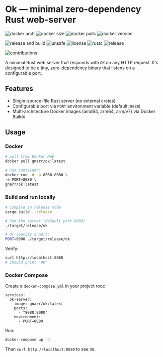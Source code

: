 # Ok — minimal zero-dependency Rust web-server

![docker arch](https://img.shields.io/badge/platform-amd64%20%7C%20arm64%20%7C%20armv7-brightgreen)
![docker size](https://img.shields.io/docker/image-size/gnarr/ok/latest)
![docker pulls](https://img.shields.io/docker/pulls/gnarr/ok)
![docker version](https://img.shields.io/docker/v/gnarr/ok?sort=semver)

![release and build](https://img.shields.io/github/actions/workflow/status/gnarr/ok/release.yml?branch=main&label=release%20and%20build)
![unsafe](https://img.shields.io/badge/unsafe-0%25-success)
![license](https://img.shields.io/badge/license-MIT-blue)
![rustc](https://img.shields.io/badge/rustc-1.74%2B-orange)
![release](https://img.shields.io/github/v/release/gnarr/ok?include_prereleases)

![contributions](https://img.shields.io/badge/contributions-welcome-brightgreen)

A minimal Rust web server that responds with `OK` on any HTTP request. It's designed to be a tiny, zero-dependency binary that listens on a configurable port.

## Features

- Single-source-file Rust server (no external crates)
- Configurable port via `PORT` environment variable (default: `8080`)
- Multi‑architecture Docker images (amd64, arm64, arm/v7) via Docker Buildx

## Usage

### Docker

```sh
# pull from Docker Hub
docker pull gnarr/ok:latest

# Run container:
docker run -d -p 8080:8080 \
-e PORT=8080 \
gnarr/ok:latest
```

### Build and run locally

```sh
# Compile in release mode
cargo build --release

# Run the server (default port 8080)
./target/release/ok

# Or specify a port:
PORT=9000 ./target/release/ok
```

Verify:


```sh
curl http://localhost:8080
# Should print 'OK'
```

### Docker Compose

Create a `docker-compose.yml` in your project root:

```yaml\
services:
  ok-server:
    image: gnarr/ok:latest
    ports:
      - "8080:8080"
    environment:
      - PORT=8080
```

Run:

```sh
docker-compose up -d
```

Then `curl http://localhost:8080` to see `OK`.
